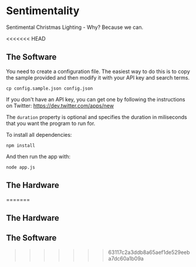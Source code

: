 # Sentimentality

Sentimental Christmas Lighting - Why? Because we can.

<<<<<<< HEAD
## The Software

You need to create a configuration file. The easiest way to do this is to copy the sample provided and then modify it with your API key and search terms.

    cp config.sample.json config.json

If you don't have an API key, you can get one by following the instructions on Twitter: https://dev.twitter.com/apps/new

The `duration` property	is optional and specifies the duration in miliseconds that you want the program to run for.

To install all dependencies:

    npm install

And then run the app with:

    node app.js

## The Hardware
=======
## The Hardware


## The Software
>>>>>>> 63117c2a3ddb8a65aef1de529eeba7dc60a1b09a

